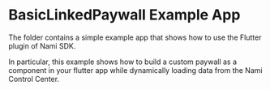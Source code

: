 # BasicLinkedPaywall Example App

The folder contains a simple example app that shows how to use the Flutter plugin of Nami SDK. 

In particular, this example shows how to build a custom paywall as a component in your flutter app while dynamically loading data from the Nami Control Center.
